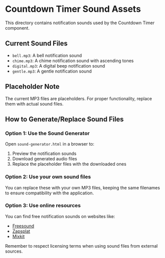# Countdown Timer Sound Assets

This directory contains notification sounds used by the Countdown Timer component.

## Current Sound Files
- `bell.mp3`: A bell notification sound
- `chime.mp3`: A chime notification sound with ascending tones
- `digital.mp3`: A digital beep notification sound
- `gentle.mp3`: A gentle notification sound

## Placeholder Note
The current MP3 files are placeholders. For proper functionality, replace them with actual sound files.

## How to Generate/Replace Sound Files

### Option 1: Use the Sound Generator
Open `sound-generator.html` in a browser to:
1. Preview the notification sounds 
2. Download generated audio files
3. Replace the placeholder files with the downloaded ones

### Option 2: Use your own sound files
You can replace these with your own MP3 files, keeping the same filenames to ensure compatibility with the application.

### Option 3: Use online resources
You can find free notification sounds on websites like:
- [Freesound](https://freesound.org/)
- [Zapsplat](https://www.zapsplat.com/)
- [Mixkit](https://mixkit.co/free-sound-effects/)

Remember to respect licensing terms when using sound files from external sources.
